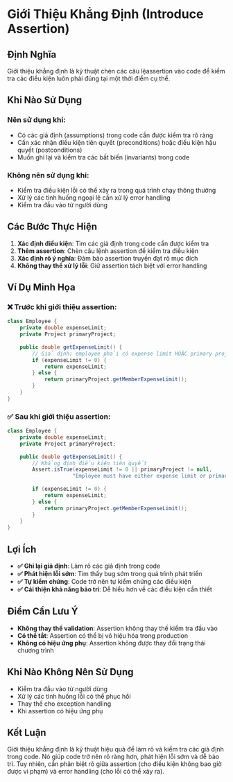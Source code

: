 # **Giới Thiệu Khẳng Định (Introduce Assertion)**

## **Định Nghĩa**
Giới thiệu khẳng định là kỹ thuật chèn các câu lệassertion vào code để kiểm tra các điều kiện luôn phải đúng tại một thời điểm cụ thể.

## **Khi Nào Sử Dụng**

### **Nên sử dụng khi:**
- Có các giả định (assumptions) trong code cần được kiểm tra rõ ràng
- Cần xác nhận điều kiện tiên quyết (preconditions) hoặc điều kiện hậu quyết (postconditions)
- Muốn ghi lại và kiểm tra các bất biến (invariants) trong code

### **Không nên sử dụng khi:**
- Kiểm tra điều kiện lỗi có thể xảy ra trong quá trình chạy thông thường
- Xử lý các tình huống ngoại lệ cần xử lý error handling
- Kiểm tra đầu vào từ người dùng

## **Các Bước Thực Hiện**

1. **Xác định điều kiện**: Tìm các giả định trong code cần được kiểm tra
2. **Thêm assertion**: Chèn câu lệnh assertion để kiểm tra điều kiện
3. **Xác định rõ ý nghĩa**: Đảm bảo assertion truyền đạt rõ mục đích
4. **Không thay thế xử lý lỗi**: Giữ assertion tách biệt với error handling

## **Ví Dụ Minh Họa**

### **❌ Trước khi giới thiệu assertion:**
```java
class Employee {
    private double expenseLimit;
    private Project primaryProject;
    
    public double getExpenseLimit() {
        // Giả định: employee phải có expense limit HOẶC primary project
        if (expenseLimit != 0) {
            return expenseLimit;
        } else {
            return primaryProject.getMemberExpenseLimit();
        }
    }
}
```

### **✅ Sau khi giới thiệu assertion:**
```java
class Employee {
    private double expenseLimit;
    private Project primaryProject;
    
    public double getExpenseLimit() {
        // Khẳng định điều kiện tiên quyết
        Assert.isTrue(expenseLimit != 0 || primaryProject != null, 
                     "Employee must have either expense limit or primary project");
        
        if (expenseLimit != 0) {
            return expenseLimit;
        } else {
            return primaryProject.getMemberExpenseLimit();
        }
    }
}
```

## **Lợi Ích**

- **✅ Ghi lại giả định**: Làm rõ các giả định trong code
- **✅ Phát hiện lỗi sớm**: Tìm thấy bug sớm trong quá trình phát triển
- **✅ Tự kiểm chứng**: Code trở nên tự kiểm chứng các điều kiện
- **✅ Cải thiện khả năng bảo trì**: Dễ hiểu hơn về các điều kiện cần thiết

## **Điểm Cần Lưu Ý**

- **Không thay thế validation**: Assertion không thay thế kiểm tra đầu vào
- **Có thể tắt**: Assertion có thể bị vô hiệu hóa trong production
- **Không có hiệu ứng phụ**: Assertion không được thay đổi trạng thái chương trình

## **Khi Nào Không Nên Sử Dụng**

- Kiểm tra đầu vào từ người dùng
- Xử lý các tình huống lỗi có thể phục hồi
- Thay thế cho exception handling
- Khi assertion có hiệu ứng phụ

## **Kết Luận**

Giới thiệu khẳng định là kỹ thuật hiệu quả để làm rõ và kiểm tra các giả định trong code. Nó giúp code trở nên rõ ràng hơn, phát hiện lỗi sớm và dễ bảo trì. Tuy nhiên, cần phân biệt rõ giữa assertion (cho điều kiện không bao giờ được vi phạm) và error handling (cho lỗi có thể xảy ra).
